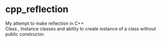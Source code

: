 # cpp_reflection
My attempt to make reflection in C++  
Class , Instance classes and ability to create instance of  a class without public constructor.

